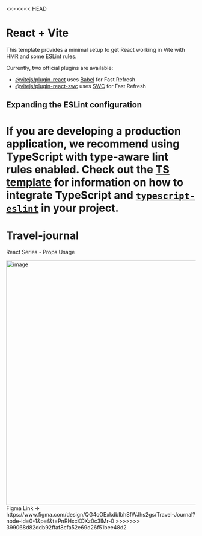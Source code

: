 <<<<<<< HEAD
# React + Vite

This template provides a minimal setup to get React working in Vite with HMR and some ESLint rules.

Currently, two official plugins are available:

- [@vitejs/plugin-react](https://github.com/vitejs/vite-plugin-react/blob/main/packages/plugin-react) uses [Babel](https://babeljs.io/) for Fast Refresh
- [@vitejs/plugin-react-swc](https://github.com/vitejs/vite-plugin-react/blob/main/packages/plugin-react-swc) uses [SWC](https://swc.rs/) for Fast Refresh

## Expanding the ESLint configuration

If you are developing a production application, we recommend using TypeScript with type-aware lint rules enabled. Check out the [TS template](https://github.com/vitejs/vite/tree/main/packages/create-vite/template-react-ts) for information on how to integrate TypeScript and [`typescript-eslint`](https://typescript-eslint.io) in your project.
=======
# Travel-journal
React Series - Props Usage

<img width="1365" height="648" alt="image" src="https://github.com/user-attachments/assets/948c62bb-bfa9-480f-9fb6-d8090f84f435" />
Figma Link -> https://www.figma.com/design/QG4cOExkdbIbhSfWJhs2gs/Travel-Journal?node-id=0-1&p=f&t=PnRHxcXOXz0c3IMr-0
>>>>>>> 399068d82ddb92ffaf8cfa52e69d26f51bee48d2
